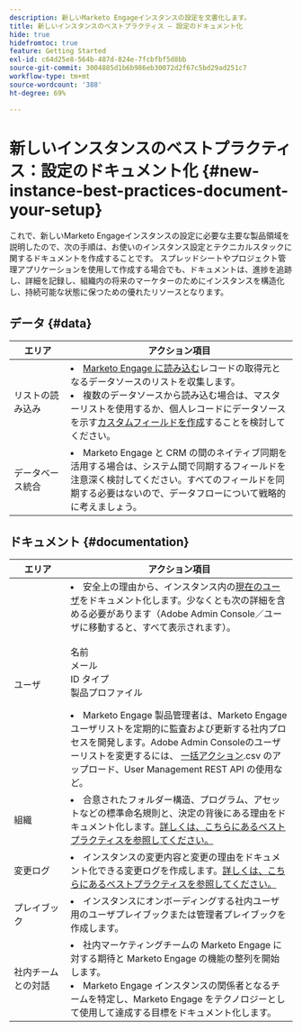 ```yaml
---
description: 新しいMarketo Engageインスタンスの設定を文書化します。
title: 新しいインスタンスのベストプラクティス – 設定のドキュメント化
hide: true
hidefromtoc: true
feature: Getting Started
exl-id: c64d25e8-564b-487d-824e-7fcbfbf5d8bb
source-git-commit: 3004885d1b6b986eb30072d2f67c5bd29ad251c7
workflow-type: tm+mt
source-wordcount: '388'
ht-degree: 69%

---
```


# 新しいインスタンスのベストプラクティス：設定のドキュメント化 {#new-instance-best-practices-document-your-setup}

これで、新しいMarketo Engageインスタンスの設定に必要な主要な製品領域を説明したので、次の手順は、お使いのインスタンス設定とテクニカルスタックに関するドキュメントを作成することです。 スプレッドシートやプロジェクト管理アプリケーションを使用して作成する場合でも、ドキュメントは、進捗を追跡し、詳細を記録し、組織内の将来のマーケターのためにインスタンスを構造化し、持続可能な状態に保つための優れたリソースとなります。

## データ {#data}

<table>
<thead>
  <tr>
    <th style="width:20%">エリア</th>
    <th style="width:80%">アクション項目</th>
  </tr>
</thead>
<tbody>
  <tr>
    <td>リストの読み込み</td>
    <td><li><a href="https://experienceleague.adobe.com/ja/docs/marketo/using/getting-started-with-marketo/quick-wins/import-a-list-of-people" target="_blank">Marketo Engage に読み込む</a>レコードの取得元となるデータソースのリストを収集します。</li>
    <li>複数のデータソースから読み込む場合は、マスターリストを使用するか、個人レコードにデータソースを示す<a href="https://experienceleague.adobe.com/ja/docs/marketo/using/product-docs/administration/field-management/create-a-custom-field-in-marketo" target="_blank">カスタムフィールドを作成</a>することを検討してください。</li></td>
  </tr>
  <tr>
    <td>データベース統合</td>
    <td><li>Marketo Engage と CRM の間のネイティブ同期を活用する場合は、システム間で同期するフィールドを注意深く検討してください。すべてのフィールドを同期する必要はないので、データフローについて戦略的に考えましょう。</li></td>
  </tr>
</tbody>
</table>

## ドキュメント {#documentation}

<table>
<thead>
  <tr>
    <th style="width:20%">エリア</th>
    <th style="width:80%">アクション項目</th>
  </tr>
</thead>
<tbody>
  <tr>
    <td>ユーザ</td>
    <td><li>安全上の理由から、インスタンス内の<a href="https://experienceleague.adobe.com/ja/docs/marketo/using/product-docs/administration/marketo-with-adobe-identity/add-or-remove-a-user#add-a-user" target="_blank">現在のユーザ</a>をドキュメント化します。少なくとも次の詳細を含める必要があります（Adobe Admin Console／ユーザに移動すると、すべて表示されます）。</li>
    <br>名前
    <br>メール
    <br>ID タイプ
    <br>製品プロファイル
    <p>
    <li>Marketo Engage 製品管理者は、Marketo Engage ユーザリストを定期的に監査および更新する社内プロセスを開発します。Adobe Admin Consoleのユーザーリストを変更するには、 <a href="https://helpx.adobe.com/jp/enterprise/using/users.html" target="_blank">一括アクション</a>.csv のアップロード、User Management REST API の使用など。</li></td>
  </tr>
  <tr>
    <td>組織</td>
    <td><li>合意されたフォルダー構造、プログラム、アセットなどの標準命名規則と、決定の背後にある理由をドキュメント化します。<a href="https://experienceleague.adobe.com/ja/docs/marketo-learn/tutorials/fundamentals/best-practices-to-organize-a-new-instance" target="_blank">詳しくは、こちらにあるベストプラクティスを参照してください。</a></li></td>
  </tr>
  <tr>
    <td>変更ログ</td>
    <td><li>インスタンスの変更内容と変更の理由をドキュメント化できる変更ログを作成します。<a href="https://experienceleague.adobe.com/ja/docs/marketo-learn/auditing-an-inherited-instance/develop-an-instance-governance-guide" target="_blank">詳しくは、こちらにあるベストプラクティスを参照してください。</a></li></td>
  </tr>
  <tr>
    <td>プレイブック</td>
    <td><li>インスタンスにオンボーディングする社内ユーザ用のユーザプレイブックまたは管理者プレイブックを作成します。</li></td>
  </tr>
  <tr>
    <td>社内チームとの対話</td>
    <td><li>社内マーケティングチームの Marketo Engage に対する期待と Marketo Engage の機能の整列を開始します。</li>
    <li>Marketo Engage インスタンスの関係者となるチームを特定し、Marketo Engage をテクノロジーとして使用して達成する目標をドキュメント化します。</li></td>
  </tr>
</tbody>
</table>
